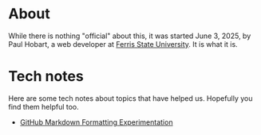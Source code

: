 # About

While there is nothing "official" about this, it was started June 3, 2025, by Paul Hobart, a web developer at [Ferris State University](https://www.ferris.edu/). It is what it is.

# Tech notes

Here are some tech notes about topics that have helped us. Hopefully you find them helpful too.

- [GitHub Markdown Formatting Experimentation](topic/github-markdown-formatting-experimentation.md)